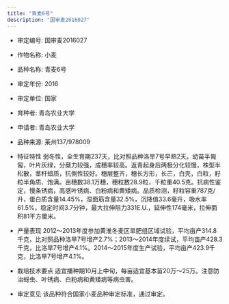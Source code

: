 ```yaml
---
title: "青麦6号"
description: "国审麦2016027"
---
```

* 审定编号:  国审麦2016027

*  作物名称:  小麦

*  品种名称:  青麦6号

*  审定年份:  2016

*  审定单位:  国家

* 育种者:  青岛农业大学

*  申请者:  青岛农业大学

*  品种来源:  莱州137/978009

*  特征特性
弱冬性，全生育期237天，比对照品种洛旱7号早熟2天。幼苗半匍匐，叶片灰绿，分蘖力较强，成穗率较高。返青起身后两极分化较慢，株型半松散，茎秆蜡质，抗倒性较好。穗层整齐，穗长方形，长芒，白壳，白粒，籽粒半角质、饱满。亩穗数38.1万穗，穗粒数28.9粒，千粒重40.5克。抗病性鉴定，慢条锈病，高感叶锈病、白粉病和黄矮病。品质检测，籽粒容重787克/升，蛋白质含量14.45%，湿面筋含量32.5%，沉降值33.6毫升，吸水率61.5%，稳定时间3.7分钟，最大拉伸阻力331E.U.，延伸性174毫米，拉伸面积81平方厘米。

*  产量表现
2012～2013年度参加黄淮冬麦区旱肥组区域试验，平均亩产314.8千克，比对照品种洛旱7号增产2.7%；2013～2014年度续试，平均亩产428.3千克，比洛旱7号增产4.1%。2014～2015年度生产试验，平均亩产423.9千克，比洛旱7号增产4.1%。

*  栽培技术要点
适宜播种期10月上中旬，每亩适宜基本苗20万～25万。注意防治蚜虫、叶锈病、白粉病和黄矮病等病虫害。

*  审定意见
该品种符合国家小麦品种审定标准，通过审定。
